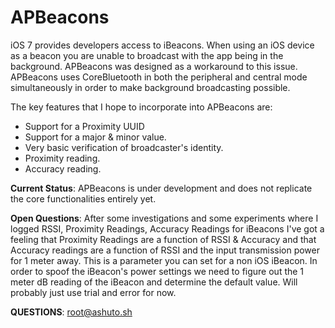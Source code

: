 APBeacons
=========

iOS 7 provides developers access to iBeacons. When using an iOS device as a beacon you are unable to broadcast with the app being in the background. APBeacons was designed as a workaround to this issue. APBeacons uses CoreBluetooth in both the peripheral and central mode simultaneously in order to make background broadcasting possible. 

The key features that I hope to incorporate into APBeacons are:

+ Support for a Proximity UUID
+ Support for a major & minor value. 
+ Very basic verification of broadcaster's identity. 
+ Proximity reading.
+ Accuracy reading. 

__Current Status__:  APBeacons is under development and does not replicate the core functionalities entirely yet. 

__Open Questions__: After some investigations and some experiments where I logged RSSI, Proximity Readings, Accuracy Readings for iBeacons I've got a feeling that Proximity Readings are a function of RSSI & Accuracy and that Accuracy readings are a function of RSSI and the input transmission power for 1 meter away. This is a parameter you can set for a non iOS iBeacon. In order to spoof the iBeacon's power settings we need to figure out the 1 meter dB reading of the iBeacon and determine the default value. Will probably just use trial and error for now. 

__QUESTIONS__: [root@ashuto.sh](root@ashuto.sh)